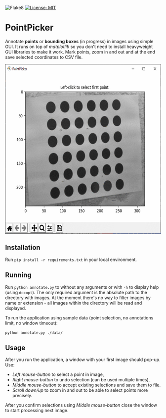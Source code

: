 ![Flake8](https://github.com/mtszkw/image-annotation/workflows/Flake8/badge.svg)
[![License: MIT](https://img.shields.io/badge/License-MIT-yellow.svg)](https://opensource.org/licenses/MIT)

# PointPicker

Annotate **points** or **bounding boxes** (in progress) in images using simple GUI. It runs on top of *matplotlib* so you don't need to install heavyweight GUI libraries to make it work. Mark points, zoom in and out and at the end save selected coordinates to CSV file. 

<p align="center">
  <img src="docs/pointpicker_gif.gif" width="642" height="548" alt="PointPicker"/>
</p>

## Installation

Run `pip install -r requirements.txt` in your local environment.

## Running

Run `python annotate.py` to without any arguments or with `-h` to display help (using `docopt`). The only required argument is the absolute path to the directory with images. At the moment there's no way to filter images by name or extension - all images within the directory will be read and displayed.

To run the application using sample data (point selection, no annotations limit, no window timeout):

```
python annotate.py ./data/
```

## Usage

After you run the application, a window with your first image should pop-up. Use:

* *Left mouse-button* to select a point in image,
* *Right mouse-button* to undo selection (can be used multiple times),
* *Middle mouse-button* to accept existing selections and save them to file.
* *Scroll down/up* to zoom in and out to be able to select points more precisely.

After you confirm selections using *Middle mouse-button* close the window to start processing next image.

